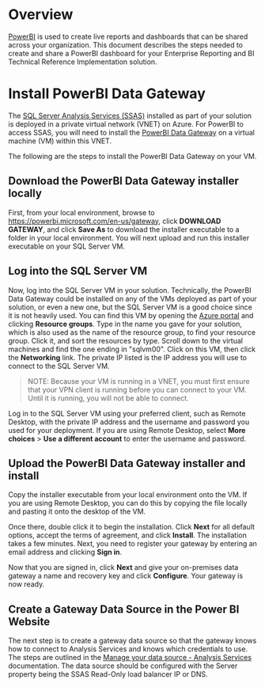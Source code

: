 # Overview

[PowerBI](https://powerbi.microsoft.com/en-us/) is used to create live reports and dashboards that can be shared across your organization. This document describes the steps needed to create and share a PowerBI dashboard for your Enterprise Reporting and BI Technical Reference Implementation solution.

# Install PowerBI Data Gateway

The [SQL Server Analysis Services (SSAS)](https://docs.microsoft.com/en-us/sql/analysis-services/analysis-services) installed as part of your solution is deployed in a private virtual network (VNET) on Azure. For PowerBI to access SSAS, you will need to install the [PowerBI Data Gateway](https://powerbi.microsoft.com/en-us/gateway/) on a virtual machine (VM) within this VNET.

The following are the steps to install the PowerBI Data Gateway on your VM.

## Download the PowerBI Data Gateway installer locally

First, from your local environment, browse to https://powerbi.microsoft.com/en-us/gateway, click **DOWNLOAD GATEWAY**, and click **Save As** to download the installer executable to a folder in your local environment. You will next upload and run this installer executable on your SQL Server VM.

## Log into the SQL Server VM

Now, log into the SQL Server VM in your solution. Technically, the PowerBI Data Gateway could be installed on any of the VMs deployed as part of your solution, or even a new one, but the SQL Server VM is a good choice since it is not heavily used. You can find this VM by opening the [Azure portal](https://portal.azure.com/) and clicking **Resource groups**. Type in the name you gave for your solution, which is also used as the name of the resource group, to find your resource group. Click it, and sort the resources by type. Scroll down to the virtual machines and find the one ending in "sqlvm00". Click on this VM, then click the **Networking** link. The private IP listed is the IP address you will use to connect to the SQL Server VM.

> NOTE: Because your VM is running in a VNET, you must first ensure that your VPN client is running before you can connect to your VM. Until it is running, you will not be able to connect.

Log in to the SQL Server VM using your preferred client, such as Remote Desktop, with the private IP address and the username and password you used for your deployment. If you are using Remote Desktop, select **More choices** > **Use a different account** to enter the username and password.

## Upload the PowerBI Data Gateway installer and install

Copy the installer executable from your local environment onto the VM. If you are using Remote Desktop, you can do this by copying the file locally and pasting it onto the desktop of the VM.

Once there, double click it to begin the installation. Click **Next** for all default options, accept the terms of agreement, and click **Install**. The installation takes a few minutes. Next, you need to register your gateway by entering an email address and clicking **Sign in**.

Now that you are signed in, click **Next** and give your on-premises data gateway a name and recovery key and click **Configure**. Your gateway is now ready.

## Create a Gateway Data Source in the Power BI Website

The next step is to create a gateway data source so that the gateway knows how to connect to Analysis Services and knows which credentials to use. The steps are outlined in the [Manage your data source - Analysis Services](https://docs.microsoft.com/en-us/power-bi/service-gateway-enterprise-manage-ssas) documentation. The data source should be configured with the Server property being the SSAS Read-Only load balancer IP or DNS.
